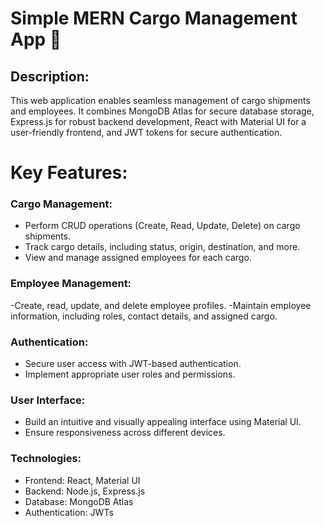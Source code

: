 # Simple MERN Cargo Management App 🚚

## Description:
This web application enables seamless management of cargo shipments and employees. It combines MongoDB Atlas for secure database storage, Express.js for robust backend development, React with Material UI for a user-friendly frontend, and JWT tokens for secure authentication.

# Key Features:

### Cargo Management:

- Perform CRUD operations (Create, Read, Update, Delete) on cargo shipments.
- Track cargo details, including status, origin, destination, and more.
- View and manage assigned employees for each cargo.

### Employee Management:

-Create, read, update, and delete employee profiles.
-Maintain employee information, including roles, contact details, and assigned cargo.

### Authentication:

- Secure user access with JWT-based authentication.
- Implement appropriate user roles and permissions.

### User Interface:

- Build an intuitive and visually appealing interface using Material UI.
- Ensure responsiveness across different devices.

### Technologies:
- Frontend: React, Material UI
- Backend: Node.js, Express.js
- Database: MongoDB Atlas
- Authentication: JWTs
